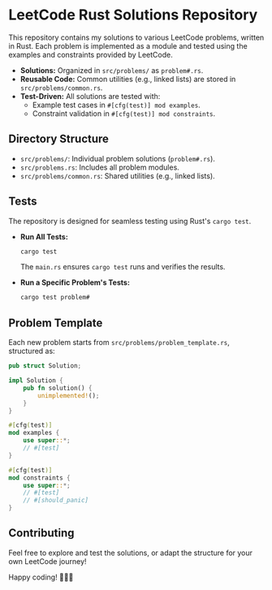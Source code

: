 # LeetCode Rust Solutions Repository

This repository contains my solutions to various LeetCode problems, written in Rust. Each problem is implemented as a module and tested using the examples and constraints provided by  LeetCode.

- **Solutions:** Organized in `src/problems/` as `problem#.rs`.
- **Reusable Code:** Common utilities (e.g., linked lists) are stored in `src/problems/common.rs`.
- **Test-Driven:** All solutions are tested with:
  - Example test cases in `#[cfg(test)] mod examples`.
  - Constraint validation in `#[cfg(test)] mod constraints`.

## Directory Structure
- `src/problems/`: Individual problem solutions (`problem#.rs`).
- `src/problems.rs`: Includes all problem modules.
- `src/problems/common.rs`: Shared utilities (e.g., linked lists).


## Tests
The repository is designed for seamless testing using Rust's `cargo test`. 

- **Run All Tests:**
  ```bash
  cargo test
  ```
  The `main.rs` ensures `cargo test` runs and verifies the results.

- **Run a Specific Problem's Tests:**
  ```bash
  cargo test problem#
  ```

## Problem Template
Each new problem starts from `src/problems/problem_template.rs`, structured as:
```rust
pub struct Solution;

impl Solution {
    pub fn solution() {
        unimplemented!();
    }
}

#[cfg(test)]
mod examples {
    use super::*;
    // #[test]
}

#[cfg(test)]
mod constraints {
    use super::*;
    // #[test]
    // #[should_panic]
}
```

## Contributing
Feel free to explore and test the solutions, or adapt the structure for your own LeetCode journey!

Happy coding! 🚀✨💖
